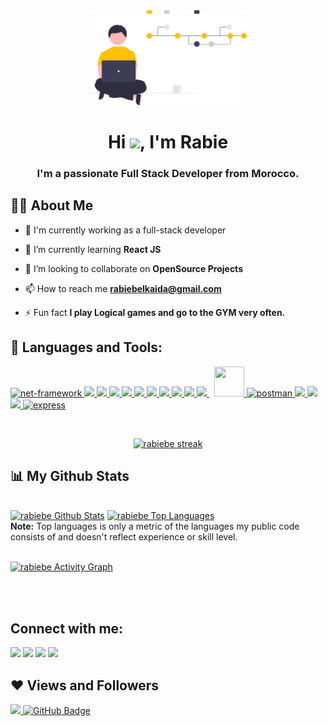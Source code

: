 <div align="center"><a  href="#"><img width="50%" height="auto" src="undraw_version_control_re_mg66.svg" height="170px"/></a></div>

<h1 align="center">Hi <img src="https://raw.githubusercontent.com/MartinHeinz/MartinHeinz/master/wave.gif" width="30px">, I'm Rabie</h1>
<h3 align="center">I'm a passionate Full Stack Developer from Morocco.</h3>


## 🙋‍♂️ About Me

- 🔭 I'm currently working as a full-stack developer

- 🌱 I’m currently learning **React JS**

- 👯 I’m looking to collaborate on **OpenSource Projects**


- 📫 How to reach me **rabiebelkaida@gmail.com**

- ⚡ Fun fact **I play Logical games and go to the GYM very often.**

## 🚀 Languages and Tools:

<p align="left">
    <a href="https://dotnet.microsoft.com/" target="_blank"> <img width="48" height="48" src="https://img.icons8.com/color/48/net-framework.png" alt="net-framework"/> </a> 
    <a href="https://angular.io/" target="_blank"> <img src="https://img.icons8.com/color/48/000000/angularjs.png"/> </a> 
    <a href="https://www.java.com" target="_blank"> <img src="https://img.icons8.com/color/48/000000/java-coffee-cup-logo.png"/> </a>
    <a href="https://spring.io/projects/spring-boot" target="_blank"> <img src="https://img.icons8.com/color/48/000000/spring-logo.png"/> </a> 
    <a href="https://www.w3.org/html/" target="_blank"> <img src="https://img.icons8.com/color/48/000000/html-5.png"/> </a> 
    <a href="https://www.w3schools.com/css/" target="_blank"> <img src="https://img.icons8.com/color/48/000000/css3.png"/> </a> 
    <a href="https://sass-lang.com/" target="_blank"> <img src="https://img.icons8.com/color/48/000000/sass.png"/> </a> 
    <a href="https://getbootstrap.com" target="_blank"> <img src="https://img.icons8.com/color/48/000000/bootstrap.png"/> </a> 
    <a href="https://developer.mozilla.org/en-US/docs/Web/JavaScript" target="_blank"> <img src="https://img.icons8.com/color/48/000000/javascript.png"/> </a> 
    <a href="https://reactjs.org/" target="_blank"> <img src="https://img.icons8.com/color/48/000000/react-native.png"/> </a> 
    <a style="padding-right:8px;" href="https://www.mysql.com/" target="_blank"> <img src="https://img.icons8.com/fluent/50/000000/mysql-logo.png"/> </a> 
    <a href="https://hibernate.org/" target="_blank"> <img style="width:48px;height:48px" src="https://external-content.duckduckgo.com/iu/?u=http%3A%2F%2Ffruzenshtein.com%2Fwp-content%2Fuploads%2F2014%2F01%2FHibernate-logo.png&f=1&nofb=1"/> </a> 
    <a href="https://postman.com" target="_blank"> <img src="https://www.vectorlogo.zone/logos/getpostman/getpostman-icon.svg" alt="postman" width="45" height="45"/> </a>   
    <a href="https://git-scm.com/" target="_blank"> <img src="https://img.icons8.com/color/48/000000/git.png"/> </a> 
    <a href="https://www.figma.com/" target="_blank"> <img src="https://img.icons8.com/color/48/000000/figma--v1.png"/> </a> 
    <a href="https://www.notion.so/" target="_blank"> <img src="https://img.icons8.com/color/48/000000/notion--v1.png"/> </a>
    <a href="https://wordpress.org/" target="_blank"> <img src="https://img.icons8.com/color/48/000000/wordpress.png" alt="express" width="48" height="48"/> </a>

</p>

<br/>

<p align="center">
    <a href="https://github.com/rabiebe/github-readme-streak-stats">
        <img title="🔥 Get streak stats for your profile at git.io/streak-stats" alt="rabiebe streak" src="https://github-readme-streak-stats.herokuapp.com/?user=rabiebe&theme=black-ice&hide_border=true&stroke=0000&background=060A0CD0"/>
    </a>
</p>

## 📊 My Github Stats

  <br/>
    <a href="https://github.com/rabiebe/github-readme-stats"><img alt="rabiebe Github Stats" src="https://github-readme-stats.vercel.app/api?username=rabiebe&show_icons=true&count_private=true&theme=react&hide_border=true&bg_color=0D1117" /></a>
  <a href="https://github.com/rabiebe/github-readme-stats"><img alt="rabiebe Top Languages" src="https://github-readme-stats.vercel.app/api/top-langs/?username=rabiebe&langs_count=8&count_private=true&layout=compact&theme=react&hide_border=true&bg_color=0D1117" /></a>
  <br/>
  <b>Note:</b> Top languages is only a metric of the languages my public code consists of and doesn't reflect experience or skill level.


<br/>
<br/>

<a href="https://github.com/rabiebe/github-readme-activity-graph"><img alt="rabiebe Activity Graph" src="https://activity-graph.herokuapp.com/graph?username=rabiebe&bg_color=0D1117&color=5BCDEC&line=5BCDEC&point=FFFFFF&hide_border=true" /></a>

<br/>
<br/>

## Connect with me:
<p align="left">

<a href = "https://www.linkedin.com/in/rabie-belkaida/"><img src="https://img.icons8.com/fluent/48/000000/linkedin.png"/></a>
<a href = "https://twitter.com/r_belkaida"><img src="https://img.icons8.com/fluent/48/000000/twitter.png"/></a>
<a href = "https://www.instagram.com/belpublisher/"><img src="https://img.icons8.com/fluent/48/000000/instagram-new.png"/></a>
<a href = "https://www.youtube.com/channel/UCuSc8AMU8_jMtt-KIJCwLCw"><img src="https://img.icons8.com/color/48/000000/youtube-play.png"/></a>

</p>

## ❤ Views and Followers
<a href="https://github.com/Meghna-DAS/github-profile-views-counter">
    <img src="https://komarev.com/ghpvc/?username=rabiebe">
</a>
<a href="https://github.com/rabiebe?tab=followers"><img src="https://img.shields.io/github/followers/rabiebe?label=Followers&style=social" alt="GitHub Badge"></a>
